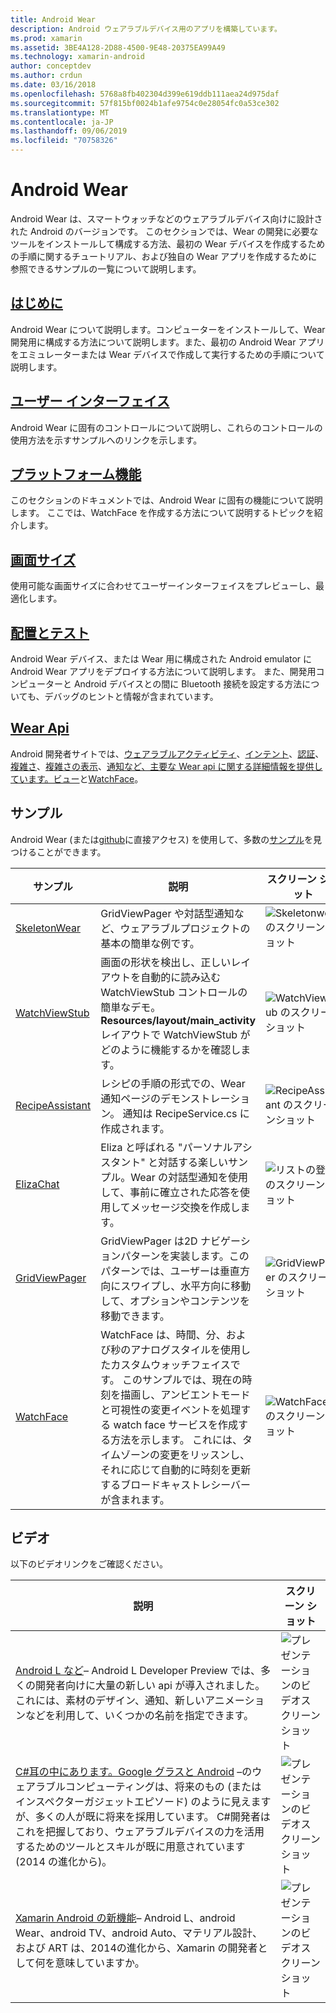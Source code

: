 ```yaml
---
title: Android Wear
description: Android ウェアラブルデバイス用のアプリを構築しています。
ms.prod: xamarin
ms.assetid: 3BE4A128-2D88-4500-9E48-20375EA99A49
ms.technology: xamarin-android
author: conceptdev
ms.author: crdun
ms.date: 03/16/2018
ms.openlocfilehash: 5768a8fb402304d399e619ddb111aea24d975daf
ms.sourcegitcommit: 57f815bf0024b1afe9754c0e28054fc0a53ce302
ms.translationtype: MT
ms.contentlocale: ja-JP
ms.lasthandoff: 09/06/2019
ms.locfileid: "70758326"
---
```

# <a name="android-wear"></a>Android Wear

Android Wear は、スマートウォッチなどのウェアラブルデバイス向けに設計された Android のバージョンです。 このセクションでは、Wear の開発に必要なツールをインストールして構成する方法、最初の Wear デバイスを作成するための手順に関するチュートリアル、および独自の Wear アプリを作成するために参照できるサンプルの一覧について説明します。

## <a name="getting-startedandroidwearget-startedindexmd"></a>[はじめに](~/android/wear/get-started/index.md)

Android Wear について説明します。コンピューターをインストールして、Wear 開発用に構成する方法について説明します。また、最初の Android Wear アプリをエミュレーターまたは Wear デバイスで作成して実行するための手順について説明します。

## <a name="user-interfaceandroidwearuser-interfaceindexmd"></a>[ユーザー インターフェイス](~/android/wear/user-interface/index.md)

Android Wear に固有のコントロールについて説明し、これらのコントロールの使用方法を示すサンプルへのリンクを示します。

## <a name="platform-featuresandroidwearplatformindexmd"></a>[プラットフォーム機能](~/android/wear/platform/index.md)

このセクションのドキュメントでは、Android Wear に固有の機能について説明します。 ここでは、WatchFace を作成する方法について説明するトピックを紹介します。

## <a name="screen-sizesandroidwearscreen-sizesmd"></a>[画面サイズ](~/android/wear/screen-sizes.md)

使用可能な画面サイズに合わせてユーザーインターフェイスをプレビューし、最適化します。

## <a name="deployment--testingandroidweardeploy-testindexmd"></a>[配置とテスト](~/android/wear/deploy-test/index.md)

Android Wear デバイス、または Wear 用に構成された Android emulator に Android Wear アプリをデプロイする方法について説明します。 また、開発用コンピューターと Android デバイスとの間に Bluetooth 接続を設定する方法についても、デバッグのヒントと情報が含まれています。

## <a name="wear-apishttpsdeveloperandroidcomreferenceandroidsupportwearable"></a>[Wear Api](https://developer.android.com/reference/android/support/wearable)

Android 開発者サイトでは、[ウェアラブルアクティビティ](https://developer.android.com/reference/android/support/wearable/activity/package-summary.html)、[インテント](https://developer.android.com/reference/com/google/android/wearable/intent/package-summary.html)、[認証](https://developer.android.com/reference/android/support/wearable/authentication/package-summary.html)、[複雑さ](https://developer.android.com/reference/android/support/wearable/complications/package-summary.html)、[複雑さの表示](https://developer.android.com/reference/android/support/wearable/complications/rendering/package-summary.html)、[通知](https://developer.android.com/reference/android/support/wearable/notifications/package-summary.html)[など、主要な Wear api に関する詳細情報を提供しています。ビュー](https://developer.android.com/reference/android/support/wearable/view/package-summary.html)と[WatchFace](https://developer.android.com/reference/android/support/wearable/watchface/package-summary.html)。

## <a name="samples"></a>サンプル

Android Wear (または[github](https://github.com/xamarin/monodroid-samples/tree/master/wear)に直接アクセス) を使用して、多数の[サンプル](https://docs.microsoft.com/samples/browse/?products=xamarin&term=Xamarin.Android+wear)を見つけることができます。

|サンプル|説明|スクリーン ショット|
|--- |--- |--- |
|[SkeletonWear](https://docs.microsoft.com/samples/xamarin/monodroid-samples/wear-skeletonwear)|GridViewPager や対話型通知など、ウェアラブルプロジェクトの基本の簡単な例です。|![Skeletonwear のスクリーンショット](images/skeleton.png)|
|[WatchViewStub](https://docs.microsoft.com/samples/xamarin/monodroid-samples/wear-watchviewstub)|画面の形状を検出し、正しいレイアウトを自動的に読み込む WatchViewStub コントロールの簡単なデモ。 **Resources/layout/main_activity**レイアウトで WatchViewStub がどのように機能するかを確認します。|![WatchViewStub のスクリーンショット](images/watchview.png)|
|[RecipeAssistant](https://docs.microsoft.com/samples/xamarin/monodroid-samples/wear-recipeassistant)|レシピの手順の形式での、Wear 通知ページのデモンストレーション。 通知は RecipeService.cs に作成されます。|![RecipeAssistant のスクリーンショット](images/recipeassist.png)|
|[ElizaChat](https://docs.microsoft.com/samples/xamarin/monodroid-samples/wear-elizachat)|Eliza と呼ばれる "パーソナルアシスタント" と対話する楽しいサンプル。Wear の対話型通知を使用して、事前に確立された応答を使用してメッセージ交換を作成します。|![リストの登録のスクリーンショット](images/eliza.png)|
|[GridViewPager](https://docs.microsoft.com/samples/xamarin/monodroid-samples/wear-gridviewpager)|GridViewPager は2D ナビゲーションパターンを実装します。このパターンでは、ユーザーは垂直方向にスワイプし、水平方向に移動して、オプションやコンテンツを移動できます。|![GridViewPager のスクリーンショット](images/gridviewpager.png)|
|[WatchFace](https://docs.microsoft.com/samples/xamarin/monodroid-samples/wear-watchface)|WatchFace は、時間、分、および秒のアナログスタイルを使用したカスタムウォッチフェイスです。 このサンプルでは、現在の時刻を描画し、アンビエントモードと可視性の変更イベントを処理する watch face サービスを作成する方法を示します。 これには、タイムゾーンの変更をリッスンし、それに応じて自動的に時刻を更新するブロードキャストレシーバーが含まれます。|![WatchFace のスクリーンショット](images/gridviewpager.png)|

## <a name="videos"></a>ビデオ

以下のビデオリンクをご確認ください。

|説明|スクリーン ショット|
|--- |--- |
|[Android L など](https://blog.xamarin.com/webinar-recording-android-l-and-so-much-more/)&ndash; Android L Developer Preview では、多くの開発者向けに大量の新しい api が導入されました。これには、素材のデザイン、通知、新しいアニメーションなどを利用して、いくつかの名前を指定できます。|![プレゼンテーションのビデオスクリーンショット](images/video-android-l.png)|
|[C#耳の中にあります。Google グラスと Android](https://www.youtube.com/watch?v=80H8tXByZQc) &ndash;のウェアラブルコンピューティングは、将来のもの (またはインスペクターガジェットエピソード) のように見えますが、多くの人が既に将来を採用しています。 C#開発者はこれを把握しており、ウェアラブルデバイスの力を活用するためのツールとスキルが既に用意されています (2014 の進化から)。|![プレゼンテーションのビデオスクリーンショット](images/video-eyes-ears.png)|
|[Xamarin Android の新機能](https://www.youtube.com/watch?v=Gpqc2XZIQfU)&ndash; Android L、android Wear、android TV、android Auto、マテリアル設計、および ART は、2014の進化から、Xamarin の開発者として何を意味していますか。|![プレゼンテーションのビデオスクリーンショット](Images/video-whats-new.png)|

<!--

March 18
https://blog.xamarin.com/android-wear/

August 14
https://blog.xamarin.com/android-l-developer-preview-android-wear-support/

August 27
https://blog.xamarin.com/tips-for-your-first-android-wear-app/

Watch Face
https://github.com/Redth/Xamarin.Wear.WatchFace
-->
